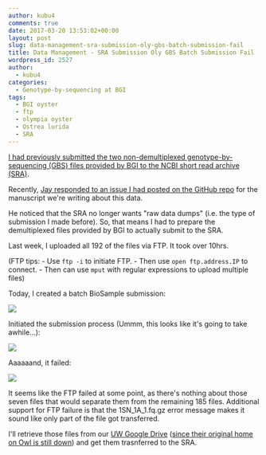 ```yaml
---
author: kubu4
comments: true
date: 2017-03-20 13:53:02+00:00
layout: post
slug: data-management-sra-submission-oly-gbs-batch-submission-fail
title: Data Management - SRA Submission Oly GBS Batch Submission Fail
wordpress_id: 2527
author:
  - kubu4
categories:
  - Genotype-by-sequencing at BGI
tags:
  - BGI oyster
  - ftp
  - olympia oyster
  - Ostrea lurida
  - SRA
---
```


[I had previously submitted the two non-demultiplexed genotype-by-sequencing (GBS) files provided by BGI to the NCBI short read archive (SRA)](http://onsnetwork.org/kubu4/2017/02/08/data-management-sra-submission-of-ostrea-lurida-gbs-fastq-files/).

Recently, [Jay responded to an issue I had posted on the GitHub repo](https://github.com/kubu4/paper_oly_gbs/issues/2) for the manuscript we're writing about this data.

He noticed that the SRA no longer wants "raw data dumps" (i.e. the type of submission I made before). So, that means I had to prepare the demultiplexed files provided by BGI to actually submit to the SRA.

Last week, I uploaded all 192 of the files via FTP. It took over 10hrs.

(FTP tips: - Use `ftp -i` to initiate FTP. - Then use `open ftp.address.IP` to connect. - Then can use `mput` with regular expressions to upload multiple files)

Today, I created a batch BioSample submission:



[![](http://eagle.fish.washington.edu/Arabidopsis/20170320_SRA_oly_gbs_demultiplex_SUB2505455.png)](http://eagle.fish.washington.edu/Arabidopsis/20170320_SRA_oly_gbs_demultiplex_SUB2505455.png)





Initiated the submission process (Ummm, this looks like it's going to take awhile...):



[![](http://eagle.fish.washington.edu/Arabidopsis/20170320_SRA_oly_gbs_demultiplex_SUB2495017.png)](http://eagle.fish.washington.edu/Arabidopsis/20170320_SRA_oly_gbs_demultiplex_SUB2495017.png)





Aaaaaand, it failed:

[![](http://eagle.fish.washington.edu/Arabidopsis/20170320_SRA_oly_gbs_demultiplex_SUB2495017_fail.png)](http://eagle.fish.washington.edu/Arabidopsis/20170320_SRA_oly_gbs_demultiplex_SUB2495017_fail.png)





It seems like the FTP failed at some point, as there's nothing about those seven files that would separate them from the remaining 185 files. Additional support for FTP failure is that the 1SN_1A_1.fq.gz error message makes it sound like only part of the file got transferred.

I'll retrieve those files from our [UW Google Drive](https://drive.google.com/drive/folders/0BzKkDWZ6tIK4eXV4VFB3VHN2ZUk) ([since their original home on Owl is still down](http://onsnetwork.org/kubu4/2017/03/18/troubleshooting-synology-nas-owl-down-after-update/)) and get them trasnferred to the SRA.
